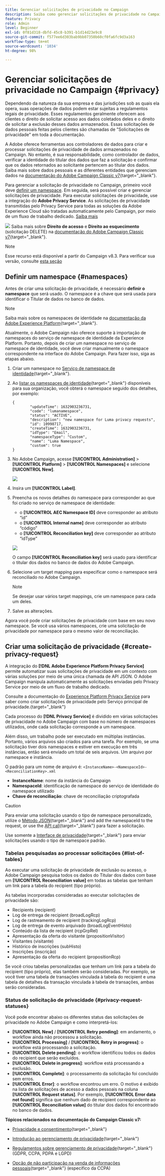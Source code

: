 ```yaml
---
title: Gerenciar solicitações de privacidade no Campaign
description: Saiba como gerenciar solicitações de privacidade no Campaign
feature: Privacy
role: Admin
level: Beginner
exl-id: 0f81d318-dbfd-45c8-b391-b1d14d23e9c8
source-git-commit: f577ee6d303bab9bb07350b60cf0fa6fc9d3a163
workflow-type: tm+mt
source-wordcount: '1034'
ht-degree: 98%

---
```


# Gerenciar solicitações de privacidade no Campaign {#privacy}

Dependendo da natureza da sua empresa e das jurisdições sob as quais ela opera, suas operações de dados podem estar sujeitas a regulamentos legais de privacidade. Esses regulamentos geralmente oferecem aos clientes o direito de solicitar acesso aos dados coletados deles e o direito de solicitar a exclusão desses dados armazenados. Essas solicitações de dados pessoais feitas pelos clientes são chamadas de &quot;Solicitações de privacidade&quot; em toda a documentação.

A Adobe oferece ferramentas aos controladores de dados para criar e processar solicitações de privacidade de dados armazenados no Campaign. No entanto, é sua responsabilidade, como controlador de dados, verificar a identidade do titular dos dados que faz a solicitação e confirmar que os dados retornados ao solicitante pertencem ao titular dos dados. Saiba mais sobre dados pessoais e as diferentes entidades que gerenciam dados na [documentação do Adobe Campaign Classic v7](https://experienceleague.adobe.com/docs/campaign-classic/using/getting-started/privacy/privacy-and-recommendations.html?lang=pt-BR#personal-data){target="_blank"}.


Para gerenciar a solicitação de privacidade no Campaign, primeiro você deve [definir um namespace](#namespaces). Em seguida, será possível criar e gerenciar solicitações de privacidade. Para executar solicitações de privacidade, use a integração do **Adobe Privacy Service**. As solicitações de privacidade transmitidas pelo Privacy Service para todas as soluções da Adobe Experience Cloud são tratadas automaticamente pelo Campaign, por meio de um fluxo de trabalho dedicado. [Saiba mais](#create-privacy-request)

![](../assets/do-not-localize/speech.png) Saiba mais sobre **Direito de acesso** e **Direito ao esquecimento** (solicitação DELETE) na [documentação do Adobe Campaign Classic v7](https://experienceleague.adobe.com/docs/campaign-classic/using/getting-started/privacy/privacy-management.html?lang=pt-BR#right-access-forgotten){target="_blank"}.


>[!NOTE]
>
>Esse recurso está disponível a partir do Campaign v8.3. Para verificar sua versão, consulte [esta seção](compatibility-matrix.md#how-to-check-your-campaign-version-and-buildversion)

## Definir um namespace {#namespaces}

Antes de criar uma solicitação de privacidade, é necessário **definir o namespace** que será usado. O namespace é a chave que será usada para identificar o Titular de dados no banco de dados.

>[!NOTE]
>
>Saiba mais sobre os namespaces de identidade na [documentação da Adobe Experience Platform](https://experienceleague.adobe.com/docs/experience-platform/identity/namespaces.html?lang=pt-BR){target="_blank"}.

Atualmente, o Adobe Campaign não oferece suporte à importação de namespaces do serviço de namespace de identidade da Experience Platform. Portanto, depois de criar um namespace no serviço de namespace de identidade, você deve criar manualmente o namespace correspondente na interface do Adobe Campaign. Para fazer isso, siga as etapas abaixo.

<!--v7?
Three namespaces are available out-of-the-box: email, phone and mobile phone. If you need a different namespace (a recipient custom field, for example), you can create a new one from **[!UICONTROL Administration]** > **[!UICONTROL Platform]** > **[!UICONTROL Namespaces]**.

>[!NOTE]
>
>For optimal performance, it is recommended to use out-of-the-box namespaces.
-->

1. Criar um namespace no [Serviço de namespace de identidade](https://developer.adobe.com/experience-platform-apis/references/identity-service/#tag/Identity-Namespace){target="_blank"}.

1. Ao [listar os namespaces de identidade](https://developer.adobe.com/experience-platform-apis/references/identity-service/#operation/getIdNamespaces){target="_blank"} disponíveis para sua organização, você obterá o namespace seguido dos detalhes, por exemplo:

   ```
   {
           "updateTime": 1632903236731,
           "code": "lumanamespace",
           "status": "ACTIVE",
           "description": "new namespace for Luma privacy requests",
           "id": 10998717,
           "createTime": 1632903236731,
           "idType": "Email",
           "namespaceType": "Custom",
           "name": "Luma Namespace",
           "custom": true
   }
   ```

1. No Adobe Campaign, acesse **[!UICONTROL Administration]** > **[!UICONTROL Platform]** > **[!UICONTROL Namespaces]** e selecione **[!UICONTROL New]**.

   ![](assets/privacy-namespaces-new.png)

1. Insira um **[!UICONTROL Label]**.

1. Preencha os novos detalhes do namespace para corresponder ao que foi criado no serviço de namespace de identidade:

   * o **[!UICONTROL AEC Namespace ID]** deve corresponder ao atributo “id”
   * o **[!UICONTROL Internal name]** deve corresponder ao atributo “código”
   * o **[!UICONTROL Reconciliation key]** deve corresponder ao atributo “idType”

   ![](assets/privacy-namespaces-details.png)

   O campo **[!UICONTROL Reconciliation key]** será usado para identificar o titular dos dados no banco de dados do Adobe Campaign.

1. Selecione um target mapping <!--(**[!UICONTROL Recipients]**, **[!UICONTROL Real time event]** or **[!UICONTROL Subscriptions]**)--> para especificar como o namespace será reconciliado no Adobe Campaign.

   >[!NOTE]
   >
   >Se desejar usar vários target mappings, crie um namespace para cada um deles.

1. Salve as alterações.

Agora você pode criar solicitações de privacidade com base em seu novo namespace. Se você usa vários namespaces, crie uma solicitação de privacidade por namespace para o mesmo valor de reconciliação.

## Criar uma solicitação de privacidade {#create-privacy-request}

A integração do **[!DNL Adobe Experience Platform Privacy Service]** permite automatizar suas solicitações de privacidade em um contexto com várias soluções por meio de uma única chamada de API JSON. O Adobe Campaign manipula automaticamente as solicitações enviadas pelo Privacy Service por meio de um fluxo de trabalho dedicado.

Consulte a documentação do [Experience Platform Privacy Service](https://experienceleague.adobe.com/docs/experience-platform/privacy/home.html?lang=pt-BR) para saber como criar solicitações de privacidade pelo Serviço principal de privacidade.{target="_blank"}

Cada processo do **[!DNL Privacy Service]** é dividido em várias solicitações de privacidade no Adobe Campaign com base no número de namespaces utilizados, onde cada solicitação corresponde a um namespace.

Além disso, um trabalho pode ser executado em múltiplas instâncias. Portanto, vários arquivos são criados para uma tarefa. Por exemplo, se uma solicitação tiver dois namespaces e estiver em execução em três instâncias, então será enviado um total de seis arquivos. Um arquivo por namespace e instância.

O padrão para um nome de arquivo é: `<InstanceName>-<NamespaceId>-<ReconciliationKey>.xml`

* **InstanceName**: nome da instância do Campaign
* **NamespaceId**: identificação de namespace do serviço de identidade do namespace utilizado
* **Chave de reconciliação**: chave de reconciliação criptografada

>[!CAUTION]
>
>Para enviar uma solicitação usando o tipo de namespace personalizado, utilize o [Método JSON](https://experienceleague.adobe.com/docs/experience-platform/privacy/ui/user-guide.html?lang=pt-BR#json){target="_blank"} and add the namespaceId to the request, or use the [API call](https://experienceleague.adobe.com/docs/experience-platform/privacy/api/privacy-jobs.html?lang=pt-BR#access-delete){target="_blank"} para fazer a solicitação.
>
>Use somente a [Interface de privacidade](https://experienceleague.adobe.com/docs/experience-platform/privacy/ui/user-guide.html?lang=pt-BR#request-builder){target="_blank"} para enviar solicitações usando o tipo de namespace padrão.

### Tabelas pesquisadas ao processar solicitações {#list-of-tables}

Ao executar uma solicitação de privacidade de exclusão ou acesso, o Adobe Campaign pesquisa todos os dados do Titular dos dados com base em **[!UICONTROL Reconciliation value]** em todas as tabelas que tenham um link para a tabela do recipient (tipo próprio). 

As tabelas incorporadas consideradas ao executar solicitações de privacidade são:

* Recipients (recipient)
* Log de entrega de recipient (broadLogRcp)
* Log de rastreamento de recipient (trackingLogRcp)
* Log de entrega de evento arquivado (broadLogEventHisto)
* Conteúdo da lista de recipient (rcpGrpRel)
* Apresentação da oferta do visitante (propositionVisitor)
* Visitantes (visitante)
* Histórico de inscrições (subHisto)
* Inscrições (inscrição)
* Apresentação da oferta do recipient (propositionRcp)

Se você criou tabelas personalizadas que tenham um link para a tabela do recipient (tipo próprio), elas também serão consideradas. Por exemplo, se você tiver uma tabela de transações vinculada à tabela do recipient e uma tabela de detalhes da transação vinculada à tabela de transações, ambas serão consideradas.
<!--
>[!CAUTION]
>
>If you perform Privacy batch requests using profile deletion workflows, please take into consideration the following remarks:
>* Profile deletion via workflows do not process children tables.
>* You need to handle the deletion for all the children tables.
>* Adobe recommends that you create an ETL workflow that add the lines to delete in the Privacy Access table and let the **[!UICONTROL Delete privacy requests data]** workflow perform the deletion. We suggest to limit to 200 profiles per day to delete for performance reasons.-->

### Status de solicitação de privacidade {#privacy-request-statuses}

Você pode encontrar abaixo os diferentes status das solicitações de privacidade no Adobe Campaign e como interpretá-los:

* **[!UICONTROL New]** / **[!UICONTROL Retry pending]**: em andamento, o workflow ainda não processou a solicitação.
* **[!UICONTROL Processing]** / **[!UICONTROL Retry in progress]**: o workflow está processando a solicitação.
* **[!UICONTROL Delete pending]**: o workflow identificou todos os dados do recipient que serão excluídos.
* **[!UICONTROL Delete in progress]**: workflow está processando a exclusão.
* **[!UICONTROL Complete]**: o processamento da solicitação foi concluído sem erros.
* **[!UICONTROL Error]**: o workflow encontrou um erro. O motivo é exibido na lista de solicitações de acesso a dados pessoais na coluna **[!UICONTROL Request status]**. Por exemplo, **[!UICONTROL Error data not found]** significa que nenhum dado de recipient correspondente ao **[!UICONTROL Reconciliation value]** do titular dos dados foi encontrado no banco de dados.

**Tópicos relacionados na documentação do Campaign Classic v7:**

* [Privacidade e consentimento](https://experienceleague.adobe.com/docs/campaign-classic/using/getting-started/privacy/privacy-and-recommendations.html?lang=pt-BR){target="_blank"}

* [Introdução ao gerenciamento de privacidade](https://experienceleague.adobe.com/docs/campaign-classic/using/getting-started/privacy/privacy-management.html?lang=pt-BR){target="_blank"}

* [Regulamentos sobre gerenciamento de privacidade](https://experienceleague.adobe.com/docs/campaign-classic/using/getting-started/privacy/privacy-management.html?lang=pt-BR#privacy-management-regulations){target="_blank"} (GDPR, CCPA, PDPA e LGPD)

* [Opção de não participação na venda de informações pessoais](https://experienceleague.adobe.com/docs/campaign-classic/using/getting-started/privacy/privacy-requests/privacy-requests-ccpa.html?lang=pt-BR){target="_blank"} (específico da CCPA)
